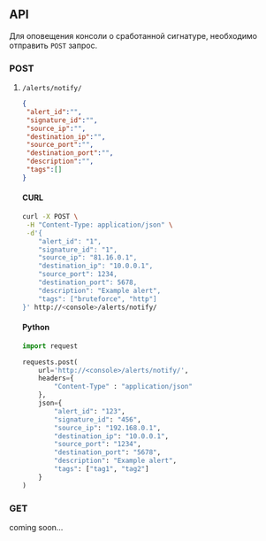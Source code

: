 

## API

Для оповещения консоли о сработанной сигнатуре, необходимо отправить `POST` запрос. 

### POST

1. `/alerts/notify/`

   ```json
   {
   	"alert_id":"",
   	"signature_id":"",
   	"source_ip":"",
   	"destination_ip":"",
   	"source_port":"",
   	"destination_port":"",
   	"description":"",
   	"tags":[]
   }
   ```

   #### CURL

   ```bash
   curl -X POST \
   	-H "Content-Type: application/json" \
   	-d'{
       "alert_id": "1",
       "signature_id": "1",
       "source_ip": "81.16.0.1",
       "destination_ip": "10.0.0.1",
       "source_port": 1234,
       "destination_port": 5678,
       "description": "Example alert",
       "tags": ["bruteforce", "http"]
   }' http://<console>/alerts/notify/
   ```

   #### Python

   ```python
   import request
   
   requests.post(
       url='http://<console>/alerts/notify/', 
       headers={
           "Content-Type" : "application/json"
       },
       json={
           "alert_id": "123",
           "signature_id": "456",
           "source_ip": "192.168.0.1",
           "destination_ip": "10.0.0.1",
           "source_port": "1234",
           "destination_port": "5678",
           "description": "Example alert",
           "tags": ["tag1", "tag2"]
       }
   )
   ```

   

### GET

coming soon...

